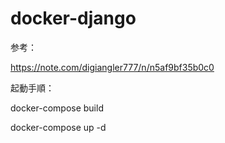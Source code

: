 # docker-django

参考：

https://note.com/digiangler777/n/n5af9bf35b0c0

起動手順：

docker-compose build

docker-compose up -d
